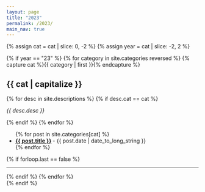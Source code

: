 ```yaml
---
layout: page
title: "2023"
permalink: /2023/
main_nav: true
---
```




  {% assign cat = cat | slice: 0, -2 %}
  {% assign year = cat | slice: -2, 2 %}
  
  {% if year ==  "23" %}
   {% for category in site.categories reversed %}
    {% capture cat %}{{ category | first }}{% endcapture %}
    <h2 id="{{cat}}">{{ cat | capitalize }}</h2>
    {% for desc in site.descriptions %}
      {% if desc.cat == cat %}
        <p class="desc"><em>{{ desc.desc }}</em></p>
      {% endif %}
    {% endfor %}
    <ul class="posts-list">
    {% for post in site.categories[cat] %}
      <li>
        <strong>
          <a href="{{ post.url | prepend: site.baseurl }}">{{ post.title }}</a>
        </strong>
        <span class="post-date">- {{ post.date | date_to_long_string }}</span>
      </li>
    {% endfor %}
    </ul>
    {% if forloop.last == false %}<hr>{% endif %}
  {% endfor %}
  <br>
{% endif %}
